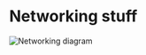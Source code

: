 # Networking stuff
![Networking diagram]([http://url/to/img.png](https://raw.githubusercontent.com/georgekosmidis/MyPlayGround/main/Azure%20Networking/networking.drawio.png))
